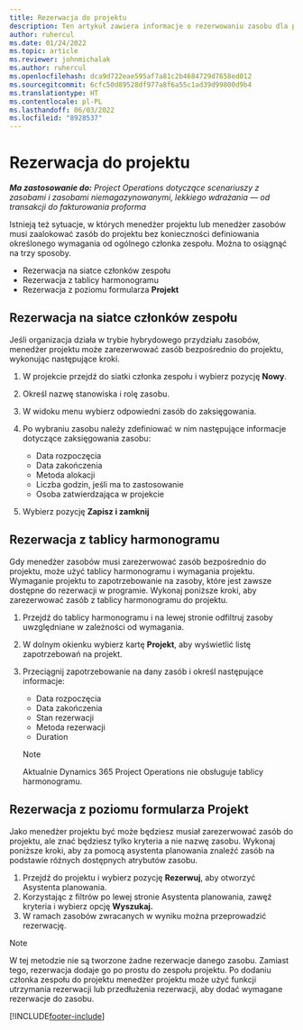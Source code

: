 ```yaml
---
title: Rezerwacja do projektu
description: Ten artykuł zawiera informacje o rezerwowaniu zasobu dla projektu.
author: ruhercul
ms.date: 01/24/2022
ms.topic: article
ms.reviewer: johnmichalak
ms.author: ruhercul
ms.openlocfilehash: dca9d722eae595af7a81c2b4684729d7658ed012
ms.sourcegitcommit: 6cfc50d89528df977a8f6a55c1ad39d99800d9b4
ms.translationtype: HT
ms.contentlocale: pl-PL
ms.lasthandoff: 06/03/2022
ms.locfileid: "8928537"
---
```

# <a name="book-to-a-project"></a>Rezerwacja do projektu

_**Ma zastosowanie do:** Project Operations dotyczące scenariuszy z zasobami i zasobami niemagazynowanymi, lekkiego wdrażania — od transakcji do fakturowania proforma_

Istnieją też sytuacje, w których menedżer projektu lub menedżer zasobów musi zaalokować zasób do projektu bez konieczności definiowania określonego wymagania od ogólnego członka zespołu. Można to osiągnąć na trzy sposoby.

- Rezerwacja na siatce członków zespołu
- Rezerwacja z tablicy harmonogramu
- Rezerwacja z poziomu formularza **Projekt**

## <a name="book-from-the-team-member-grid"></a>Rezerwacja na siatce członków zespołu

Jeśli organizacja działa w trybie hybrydowego przydziału zasobów, menedżer projektu może zarezerwować zasób bezpośrednio do projektu, wykonując następujące kroki.

1. W projekcie przejdź do siatki członka zespołu i wybierz pozycję **Nowy**.
2. Określ nazwę stanowiska i rolę zasobu.
3. W widoku menu wybierz odpowiedni zasób do zaksięgowania.
4. Po wybraniu zasobu należy zdefiniować w nim następujące informacje dotyczące zaksięgowania zasobu:

    - Data rozpoczęcia
    - Data zakończenia
    - Metoda alokacji
    - Liczba godzin, jeśli ma to zastosowanie
    - Osoba zatwierdzająca w projekcie

6. Wybierz pozycję **Zapisz i zamknij**

## <a name="book-from-the-schedule-board"></a>Rezerwacja z tablicy harmonogramu

Gdy menedżer zasobów musi zarezerwować zasób bezpośrednio do projektu, może użyć tablicy harmonogramu i wymagania projektu. Wymaganie projektu to zapotrzebowanie na zasoby, które jest zawsze dostępne do rezerwacji w programie. Wykonaj poniższe kroki, aby zarezerwować zasób z tablicy harmonogramu do projektu.

1. Przejdź do tablicy harmonogramu i na lewej stronie odfiltruj zasoby uwzględniane w zależności od wymagania.
2. W dolnym okienku wybierz kartę **Projekt**, aby wyświetlić listę zapotrzebowań na projekt.
3. Przeciągnij zapotrzebowanie na dany zasób i określ następujące informacje:

    - Data rozpoczęcia
    - Data zakończenia
    - Stan rezerwacji
    - Metoda rezerwacji
    - Duration
   
   > [!NOTE]
   > Aktualnie Dynamics 365 Project Operations nie obsługuje tablicy harmonogramu.   

## <a name="book-from-the-project-form"></a>Rezerwacja z poziomu formularza Projekt

Jako menedżer projektu być może będziesz musiał zarezerwować zasób do projektu, ale znać będziesz tylko kryteria a nie nazwę zasobu. Wykonaj poniższe kroki, aby za pomocą asystenta planowania znaleźć zasób na podstawie różnych dostępnych atrybutów zasobu. 

1. Przejdź do projektu i wybierz pozycję **Rezerwuj**, aby otworzyć Asystenta planowania.
2. Korzystając z filtrów po lewej stronie Asystenta planowania, zawęź kryteria i wybierz opcję **Wyszukaj.**
3. W ramach zasobów zwracanych w wyniku można przeprowadzić rezerwację.

> [!NOTE]
> W tej metodzie nie są tworzone żadne rezerwacje danego zasobu. Zamiast tego, rezerwacja dodaje go po prostu do zespołu projektu. Po dodaniu członka zespołu do projektu menedżer projektu może użyć funkcji utrzymania rezerwacji lub przedłużenia rezerwacji, aby dodać wymagane rezerwacje do zasobu.


[!INCLUDE[footer-include](../includes/footer-banner.md)]
